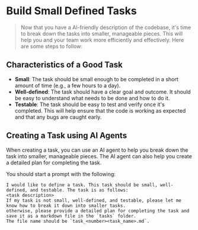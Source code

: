 # Build Small Defined Tasks
 
>  Now that you have a AI-friendly description of the codebase, it's time to break down the tasks into smaller, manageable pieces. This will help you and your team work more efficiently and effectively. Here are some steps to follow:

## Characteristics of a Good Task

- **Small**: The task should be small enough to be completed in a short amount of time (e.g., a few hours to a day).
- **Well-defined**: The task should have a clear goal and outcome. It should be easy to understand what needs to be done and how to do it.
- **Testable**: The task should be easy to test and verify once it's completed. This will help ensure that the code is working as expected and that any bugs are caught early.

## Creating a Task using AI Agents

When creating a task, you can use an AI agent to help you break down the task into smaller, manageable pieces. The AI agent can also help you create a detailed plan for completing the task.
 
You should start a prompt with the following:
```prompt
I would like to define a task. This task should be small, well-defined, and testable. The task is as follows:
<task description>
If my task is not small, well-defined, and testable, please let me know how to break it down into smaller tasks.
otherwise, please provide a detailed plan for completing the task and save it as a markdown file in the `tasks` folder.  
The file name should be `task_<number><task_name>.md`.
```
 